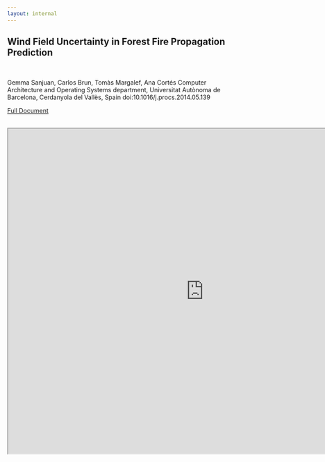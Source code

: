 ```yaml
---
layout: internal
---
```


## Wind Field Uncertainty in Forest Fire Propagation Prediction

<br>

Gemma Sanjuan, Carlos Brun, Tomàs Margalef, Ana Cortés
Computer Architecture and Operating Systems department, Universitat Autònoma de Barcelona, Cerdanyola del Vallès, Spain
doi:10.1016/j.procs.2014.05.139


[Full Document](http://firelab.github.io/windninja/pdf/wfuif.pdf)

<br>





<iframe src="http://firelab.github.io/windninja/pdf/wfuif.pdf" style="background: #FFFFFF;" height="750"  width="900"></iframe>
